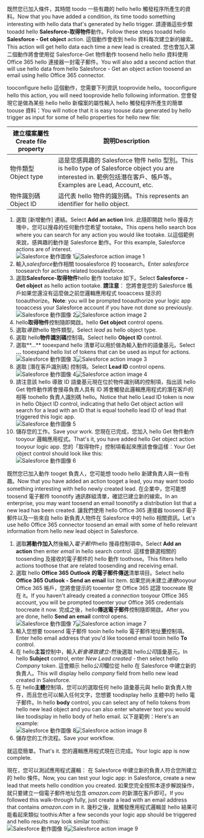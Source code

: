<span data-ttu-id="102c1-101">既然您已加入條件，其時間 toodo 一些有趣的 hello hello 觸發程序所產生的資料。</span><span class="sxs-lookup"><span data-stu-id="102c1-101">Now that you have added a condition, its time toodo something interesting with hello data that's generated by hello trigger.</span></span> <span data-ttu-id="102c1-102">請遵循這些步驟 tooadd hello **Salesforce-取得物件**動作。</span><span class="sxs-lookup"><span data-stu-id="102c1-102">Follow these steps tooadd hello **Salesforce - Get object** action.</span></span> <span data-ttu-id="102c1-103">這個動作會收到 hello 資料每次建立新的線索。</span><span class="sxs-lookup"><span data-stu-id="102c1-103">This action will get hello data each time a new lead is created.</span></span> <span data-ttu-id="102c1-104">您也會加入第二個動作將會使用從 Salesforce-Get 物件動作 toosend hello hello 資料使用 Office 365 hello 連接器一封電子郵件。</span><span class="sxs-lookup"><span data-stu-id="102c1-104">You will also add a second action that will use hello data from hello Salesforce - Get an object action toosend an email using hello Office 365 connector.</span></span>  

<span data-ttu-id="102c1-105">tooconfigure hello 這個動作，您需要下列資訊 tooprovide hello。</span><span class="sxs-lookup"><span data-stu-id="102c1-105">tooconfigure hello this action, you will need tooprovide hello following information.</span></span> <span data-ttu-id="102c1-106">您會發現它是做為某些 hello hello 新檔案的屬性輸入 hello 觸發程序所產生的簡單 toouse 資料：</span><span class="sxs-lookup"><span data-stu-id="102c1-106">You will notice that it is easy toouse data generated by hello trigger as input for some of hello properties for hello new file:</span></span>

| <span data-ttu-id="102c1-107">建立檔案屬性</span><span class="sxs-lookup"><span data-stu-id="102c1-107">Create file property</span></span> | <span data-ttu-id="102c1-108">說明</span><span class="sxs-lookup"><span data-stu-id="102c1-108">Description</span></span> |
| --- | --- |
| <span data-ttu-id="102c1-109">物件類型</span><span class="sxs-lookup"><span data-stu-id="102c1-109">Object type</span></span> |<span data-ttu-id="102c1-110">這是您感興趣的 Salesforce 物件 hello 型別。</span><span class="sxs-lookup"><span data-stu-id="102c1-110">This is hello type of Salesforce object you are interested in.</span></span> <span data-ttu-id="102c1-111">範例包括潛在客戶、帳戶等。</span><span class="sxs-lookup"><span data-stu-id="102c1-111">Examples are Lead, Account, etc.</span></span> |
| <span data-ttu-id="102c1-112">物件識別碼</span><span class="sxs-lookup"><span data-stu-id="102c1-112">Object ID</span></span> |<span data-ttu-id="102c1-113">這代表 hello 物件的識別碼。</span><span class="sxs-lookup"><span data-stu-id="102c1-113">This represents an identifier for hello object.</span></span> |

1. <span data-ttu-id="102c1-114">選取 [新增動作]  連結。</span><span class="sxs-lookup"><span data-stu-id="102c1-114">Select **Add an action** link.</span></span> <span data-ttu-id="102c1-115">此隨即開啟 hello 搜尋方塊中，您可以搜尋的任何動作您希望 tootake。</span><span class="sxs-lookup"><span data-stu-id="102c1-115">This opens hello search box where you can search for any action you would like tootake.</span></span> <span data-ttu-id="102c1-116">以這個範例來說，感興趣的動作是 Salesforce 動作。</span><span class="sxs-lookup"><span data-stu-id="102c1-116">For this example, Salesforce actions are of interest.</span></span>      
   <span data-ttu-id="102c1-117">![Salesforce 動作圖像 1](./media/connectors-create-api-salesforce/action-1.png)</span><span class="sxs-lookup"><span data-stu-id="102c1-117">![Salesforce action image 1](./media/connectors-create-api-salesforce/action-1.png)</span></span>  
2. <span data-ttu-id="102c1-118">輸入*salesforce*動作相關 toosalesforce 的 toosearch。</span><span class="sxs-lookup"><span data-stu-id="102c1-118">Enter *salesforce* toosearch for actions related toosalesforce.</span></span>
3. <span data-ttu-id="102c1-119">選取**Salesforce-取得物件**hello 動作 tootake 如下。</span><span class="sxs-lookup"><span data-stu-id="102c1-119">Select **Salesforce - Get object** as hello action tootake.</span></span>   <span data-ttu-id="102c1-120">**請注意**： 您將會是您的 Salesforce 帳戶如果您還沒有這麼做之前您邏輯應用程式 tooaccess 提示的 tooauthorize。</span><span class="sxs-lookup"><span data-stu-id="102c1-120">**Note**: you will be prompted tooauthorize your logic app tooaccess your Salesforce account if you have not done so previously.</span></span>    
   <span data-ttu-id="102c1-121">![Salesforce 動作圖像 2](./media/connectors-create-api-salesforce/action-2.png)</span><span class="sxs-lookup"><span data-stu-id="102c1-121">![Salesforce action image 2](./media/connectors-create-api-salesforce/action-2.png)</span></span>    
4. <span data-ttu-id="102c1-122">hello**取得物件**控制隨即開啟。</span><span class="sxs-lookup"><span data-stu-id="102c1-122">hello **Get object** control opens.</span></span>  
5. <span data-ttu-id="102c1-123">選取*導致*hello 物件類型。</span><span class="sxs-lookup"><span data-stu-id="102c1-123">Select *lead* as hello object type.</span></span>
6. <span data-ttu-id="102c1-124">選取 hello**物件識別碼**控制項。</span><span class="sxs-lookup"><span data-stu-id="102c1-124">Select hello **Object ID** control.</span></span>
7. <span data-ttu-id="102c1-125">選取**...** tooexpand hello 清單可以用於做為輸入動作的語彙基元。</span><span class="sxs-lookup"><span data-stu-id="102c1-125">Select **...** tooexpand hello list of tokens that can be used as input for actions.</span></span>       
   <span data-ttu-id="102c1-126">![Salesforce 動作圖像 3](./media/connectors-create-api-salesforce/action-3.png)</span><span class="sxs-lookup"><span data-stu-id="102c1-126">![Salesforce action image 3](./media/connectors-create-api-salesforce/action-3.png)</span></span>    
8. <span data-ttu-id="102c1-127">選取 [潛在客戶識別碼]  控制項。</span><span class="sxs-lookup"><span data-stu-id="102c1-127">Select **Lead ID** control opens.</span></span>   
   <span data-ttu-id="102c1-128">![Salesforce 動作圖像 4](./media/connectors-create-api-salesforce/action-4.png)</span><span class="sxs-lookup"><span data-stu-id="102c1-128">![Salesforce action image 4](./media/connectors-create-api-salesforce/action-4.png)</span></span>     
9. <span data-ttu-id="102c1-129">請注意該 hello 導致 ID 語彙基元現在位於物件識別碼的控制項，指出該 hello Get 物件動作將會搜尋負責人具有 ID 將會觸發此邏輯應用程式的潛在客戶的相等 toohello 負責人識別碼 hello。</span><span class="sxs-lookup"><span data-stu-id="102c1-129">Notice that hello Lead ID token is now in hello Object ID control, indicating that hello Get object action will search for a lead with an ID that is equal toohello lead ID of lead that triggered this logic app.</span></span>  
   ![Salesforce 動作圖像 5](./media/connectors-create-api-salesforce/action-5.png)  
10. <span data-ttu-id="102c1-131">儲存您的工作。</span><span class="sxs-lookup"><span data-stu-id="102c1-131">Save your work.</span></span> <span data-ttu-id="102c1-132">您現在已完成，您加入 hello Get 物件動作 tooyour 邏輯應用程式。</span><span class="sxs-lookup"><span data-stu-id="102c1-132">That's it, you have added hello Get object action tooyour logic app.</span></span> <span data-ttu-id="102c1-133">您的「取得物件」控制項看起來應該會像這樣︰</span><span class="sxs-lookup"><span data-stu-id="102c1-133">Your Get object control should look like this:</span></span>    
    ![Salesforce 動作圖像 6](./media/connectors-create-api-salesforce/action-6.png)  

<span data-ttu-id="102c1-135">既然您已加入動作 tooget 負責人，您可能想 toodo hello 新建負責人與一些有趣。</span><span class="sxs-lookup"><span data-stu-id="102c1-135">Now that you have added an action tooget a lead, you may want toodo something interesting with hello newly created lead.</span></span> <span data-ttu-id="102c1-136">在企業中，您可能想 toosend 電子郵件 toonotify 通訊群組清單，確認已建立新的線索。</span><span class="sxs-lookup"><span data-stu-id="102c1-136">In an enterprise, you may want toosend an email toonotify a distribution list that a new lead has been created.</span></span> <span data-ttu-id="102c1-137">讓我們使用 hello Office 365 連接器 toosend 電子郵件以及一些來自 hello 新負責人物件在 Salesforce 中的 hello 相關資訊。</span><span class="sxs-lookup"><span data-stu-id="102c1-137">Let's use hello Office 365 connector toosend an email with some of hello relevant information from hello new lead object in Salesforce.</span></span>  

1. <span data-ttu-id="102c1-138">選取**將動作加入**然後輸入*電子郵件*hello 搜尋控制項中。</span><span class="sxs-lookup"><span data-stu-id="102c1-138">Select **Add an action** then enter *email* in hello search control.</span></span> <span data-ttu-id="102c1-139">這樣會篩選相關的 toosending 及接收的電子郵件的 hello 動作 toothose。</span><span class="sxs-lookup"><span data-stu-id="102c1-139">This filters hello actions toothose that are related toosending and receiving email.</span></span>  
2. <span data-ttu-id="102c1-140">選取 hello **Office 365 Outlook 的電子郵件傳送**清單項目。</span><span class="sxs-lookup"><span data-stu-id="102c1-140">Select hello **Office 365 Outlook - Send an email** list item.</span></span> <span data-ttu-id="102c1-141">如果您尚未建立*連接*tooyour Office 365 帳戶，您將會提示的 tooenter 您 Office 365 認證 toocreate 現在 it。</span><span class="sxs-lookup"><span data-stu-id="102c1-141">If you haven't already created a *connection* tooyour Office 365 account, you will be prompted tooenter your Office 365 credentials toocreate it now.</span></span> <span data-ttu-id="102c1-142">完成之後，hello**傳送電子郵件**控制隨即開啟。</span><span class="sxs-lookup"><span data-stu-id="102c1-142">After you are done, hello **Send an email** control opens.</span></span>        
   <span data-ttu-id="102c1-143">![Salesforce 動作圖像 7](./media/connectors-create-api-salesforce/action-7.png)</span><span class="sxs-lookup"><span data-stu-id="102c1-143">![Salesforce action image 7](./media/connectors-create-api-salesforce/action-7.png)</span></span>  
3. <span data-ttu-id="102c1-144">輸入您想要 toosend 電子郵件 tooin hello hello 電子郵件地址**至**控制項。</span><span class="sxs-lookup"><span data-stu-id="102c1-144">Enter hello email address that you'd like toosend email tooin hello **To** control.</span></span>
4. <span data-ttu-id="102c1-145">在 hello**主旨**控制中，輸入*新會導致建立*-然後選取 hello*公司*語彙基元。</span><span class="sxs-lookup"><span data-stu-id="102c1-145">In hello **Subject** control, enter *New Lead created* - then select hello *Company* token.</span></span> <span data-ttu-id="102c1-146">這會顯示 hello*公司*欄位從 hello 在 Salesforce 中建立新的負責人。</span><span class="sxs-lookup"><span data-stu-id="102c1-146">This will display hello *company* field from hello new lead created in Salesforce.</span></span>  
5. <span data-ttu-id="102c1-147">在 hello**主體**控制項，您可以的選取任何 hello 語彙基元與 hello 新負責人物件，而且您也可以輸入任何文字，您想要 toodisplay hello 主體中的 hello 電子郵件。</span><span class="sxs-lookup"><span data-stu-id="102c1-147">In hello **body** control, you can select any of hello tokens from hello new lead object and you can also enter whatever text you would like toodisplay in hello body of hello email.</span></span> <span data-ttu-id="102c1-148">以下是範例：</span><span class="sxs-lookup"><span data-stu-id="102c1-148">Here's an example:</span></span>  
   <span data-ttu-id="102c1-149">![Salesforce 動作圖像 8](./media/connectors-create-api-salesforce/action-8.png)</span><span class="sxs-lookup"><span data-stu-id="102c1-149">![Salesforce action image 8](./media/connectors-create-api-salesforce/action-8.png)</span></span>   
6. <span data-ttu-id="102c1-150">儲存您的工作流程。</span><span class="sxs-lookup"><span data-stu-id="102c1-150">Save your workflow.</span></span>  

<span data-ttu-id="102c1-151">就這麼簡單。</span><span class="sxs-lookup"><span data-stu-id="102c1-151">That's it.</span></span> <span data-ttu-id="102c1-152">您的邏輯應用程式現在已完成。</span><span class="sxs-lookup"><span data-stu-id="102c1-152">Your logic app is now complete.</span></span>  

<span data-ttu-id="102c1-153">現在，您可以測試應用程式邏輯： 在 Salesforce 中建立新的負責人符合您所建立的 hello 條件。</span><span class="sxs-lookup"><span data-stu-id="102c1-153">Now, you can test your logic app: in Salesforce, create a new lead that meets hello condition you created.</span></span>  <span data-ttu-id="102c1-154">如果您完全按照本逐步解說操作，就只要建立一個電子郵件地址包含 *amazon.com* 的新潛在客戶即可。</span><span class="sxs-lookup"><span data-stu-id="102c1-154">If you followed this walk-through fully, just create a lead with an email address that contains *amazon.com* in it.</span></span> <span data-ttu-id="102c1-155">幾秒之後，就觸發應用程式邏輯並 hello 結果可能看起來類似 toothis:</span><span class="sxs-lookup"><span data-stu-id="102c1-155">After a few seconds your logic app should be triggered and hello results may look similar toothis:</span></span>  
<span data-ttu-id="102c1-156">![Salesforce 動作圖像 9](./media/connectors-create-api-salesforce/action-9.png)</span><span class="sxs-lookup"><span data-stu-id="102c1-156">![Salesforce action image 9](./media/connectors-create-api-salesforce/action-9.png)</span></span>  

